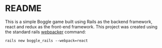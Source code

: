 # README

This is a simple Boggle game built using Rails as the backend framework, react and redux as the front-end framework. This project was created using the standard rails [webpacker](https://github.com/rails/webpacker) command:

    rails new boggle_rails --webpack=react
